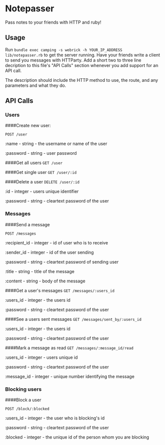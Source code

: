 # Notepasser

Pass notes to your friends with HTTP and ruby!

## Usage

Run `bundle exec camping -s webrick -h YOUR_IP_ADDRESS lib/notepasser.rb`
to get the server running. Have your friends write a client to send you
messages with HTTParty. Add a short two to three line decription to this
file's "API Calls" section whenever you add support for an API call.

The description should include the HTTP method to use,
the route, and any parameters and what they do.

## API Calls

### Users

####Create new user:

`POST /user`

:name - string - the username or name of the user 

:password - string - user password    


####Get all users
`GET /user`

####Get single user
`GET /user/:id`

####Delete a user
`DELETE /user/:id`

:id - integer - users unique identifier

:password - string - cleartext password of the user

### Messages
####Send a message

`POST /messages`

:recipient_id - integer - id of user who is to receive

:sender_id - integer - id of the user sending

:password - string - cleartext password of sending user

:title - string - title of the message

:content - string - body of the message

####Get a user's messages
`GET /messages/:users_id`

:users_id - integer - the users id

:password - string - cleartext password of the user

####See a users sent messages
`GET /messages/sent_by/:users_id`

:users_id - integer - the users id

:password - string - cleartext password of the user

####Mark a message as read
`GET /messages/:message_id/read`

:users_id - integer - users unique id

:password - string - cleartext password of the user

:message_id - integer - unique number identifying the message

### Blocking users
####Block a user

`POST /block/:blocked`

:users_id - integer - the user who is blocking's id

:password - string - cleartext password of the user

:blocked - integer - the unique id of the person whom you are blocking